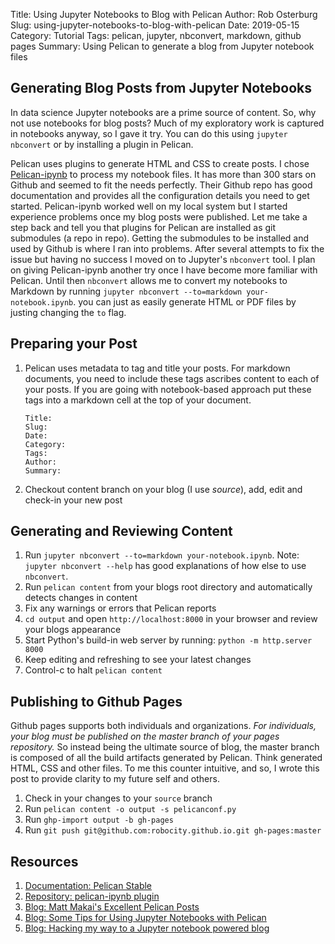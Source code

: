 Title: Using Jupyter Notebooks to Blog with Pelican
Author: Rob Osterburg
Slug: using-jupyter-notebooks-to-blog-with-pelican
Date: 2019-05-15
Category: Tutorial
Tags: pelican, jupyter, nbconvert, markdown, github pages
Summary: Using Pelican to generate a blog from Jupyter notebook files

## Generating Blog Posts from Jupyter Notebooks

In data science Jupyter notebooks are a prime source of content.  So, why not use notebooks for blog posts?  Much of my exploratory work is captured in notebooks anyway, so I gave it try.  You can do this using `jupyter nbconvert` or by installing a plugin in Pelican.  

Pelican uses plugins to generate HTML and CSS to create posts.  I chose [Pelican-ipynb](https://github.com/danielfrg/pelican-ipynb) to process my notebook files.  It has more than 300 stars on Github and seemed to fit the needs perfectly.  Their Github repo has good documentation and provides all the configuration details you need to get started.  Pelican-ipynb worked well on my local system but I started experience problems once my blog posts were published.  Let me take a step back and tell you that plugins for Pelican are installed as git submodules (a repo in repo).  Getting the submodules to be installed and used by Github is where I ran into problems.  After several attempts to fix the issue but having no success I moved on to Jupyter's `nbconvert` tool.  I plan on giving Pelican-ipynb another try once I have become more familiar with Pelican.  Until then `nbconvert` allows me to convert my notebooks to Markdown by running `jupyter nbconvert --to=markdown your-notebook.ipynb`.  you can just as easily generate HTML or PDF files by justing changing the `to` flag.  

## Preparing your Post

1. Pelican uses metadata to tag and title your posts.  For markdown documents, you need to include these tags ascribes content to each of your posts.  If you are going with notebook-based approach put these tags into a markdown cell at the top of your document.

    ```text
    Title:
    Slug:
    Date:
    Category:
    Tags:
    Author:
    Summary:
    ```

1. Checkout content branch on your blog (I use _source_), add, edit and check-in your new post

## Generating and Reviewing Content

1. Run `jupyter nbconvert --to=markdown your-notebook.ipynb`.  Note: `jupyter nbconvert --help` has good explanations of how else to use `nbconvert`.  
1. Run `pelican content` from your blogs root directory and automatically detects changes in content
1. Fix any warnings or errors that Pelican reports  
1. `cd output` and open `http://localhost:8000` in your browser and review your blogs appearance
1. Start Python's build-in web server by running: `python -m http.server 8000`
7. Keep editing and refreshing to see your latest changes
8. Control-c to halt `pelican content`

## Publishing to Github Pages

Github pages supports both individuals and organizations.  *For individuals, your blog must be published on the master branch of your pages repository.*  So instead being the ultimate source of blog, the master branch is composed of all the build artifacts generated by Pelican.  Think generated HTML, CSS and other files.  To me this counter intuitive, and so, I wrote this post to provide clarity to my future self and others.

1. Check in your changes to your `source` branch
2. Run `pelican content -o output -s pelicanconf.py`
3. Run `ghp-import output -b gh-pages`
4. Run `git push git@github.com:robocity.github.io.git gh-pages:master`

## Resources

1. [Documentation: Pelican Stable](https://docs.getpelican.com/en/stable/index.html)
2. [Repository: pelican-ipynb plugin]([pelican-ipynb](https://github.com/danielfrg/pelican-ipynb))
3. [Blog: Matt Makai's Excellent Pelican Posts](https://www.fullstackpython.com/pelican.html)
4. [Blog: Some Tips for Using Jupyter Notebooks with Pelican](https://pmbaumgartner.github.io/blog/jupyter-notebooks-for-pelican/)
5. [Blog: Hacking my way to a Jupyter notebook powered blog](https://nipunbatra.github.io/blog/2017/Jupyter-powered-blog.html)
